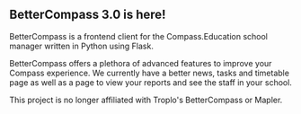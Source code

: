 ## BetterCompass 3.0 is here!
BetterCompass is a frontend client for the Compass.Education school manager written in Python using Flask.

BetterCompass offers a plethora of advanced features to improve your Compass experience. We currently have a better news, tasks and timetable page as well as a page to view your reports and see the staff in your school.

This project is no longer affiliated with Troplo's BetterCompass or Mapler.
